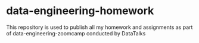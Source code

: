 # data-engineering-homework
This repository is used to publish all my homework and assignments as part of data-engineering-zoomcamp conducted by DataTalks
